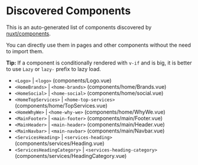 # Discovered Components

This is an auto-generated list of components discovered by [nuxt/components](https://github.com/nuxt/components).

You can directly use them in pages and other components without the need to import them.

**Tip:** If a component is conditionally rendered with `v-if` and is big, it is better to use `Lazy` or `lazy-` prefix to lazy load.

- `<Logo>` | `<logo>` (components/Logo.vue)
- `<HomeBrands>` | `<home-brands>` (components/home/Brands.vue)
- `<HomeSocial>` | `<home-social>` (components/home/social.vue)
- `<HomeTopServices>` | `<home-top-services>` (components/home/TopServices.vue)
- `<HomeWhyWe>` | `<home-why-we>` (components/home/WhyWe.vue)
- `<MainFooter>` | `<main-footer>` (components/main/Footer.vue)
- `<MainHeader>` | `<main-header>` (components/main/Header.vue)
- `<MainNavbar>` | `<main-navbar>` (components/main/Navbar.vue)
- `<ServicesHeading>` | `<services-heading>` (components/services/Heading.vue)
- `<ServicesHeadingCategory>` | `<services-heading-category>` (components/services/HeadingCategory.vue)
